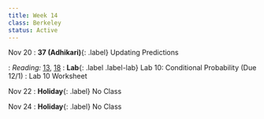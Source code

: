 ```yaml
---
title: Week 14
class: Berkeley
status: Active
---
```


Nov 20
: **37 (Adhikari)**{: .label} Updating Predictions
  <!-- : [Slides]() &#8226; [Demos]() &#8226; [Video]() -->
: *Reading:* [13](https://inferentialthinking.com/chapters/13/Estimation.html), [18](https://inferentialthinking.com/chapters/18/Updating_Predictions.html)
: **Lab**{: .label .label-lab} Lab 10: Conditional Probability (Due 12/1)
  : Lab 10 Worksheet

Nov 22
: **Holiday**{: .label} No Class


Nov 24
: **Holiday**{: .label} No Class